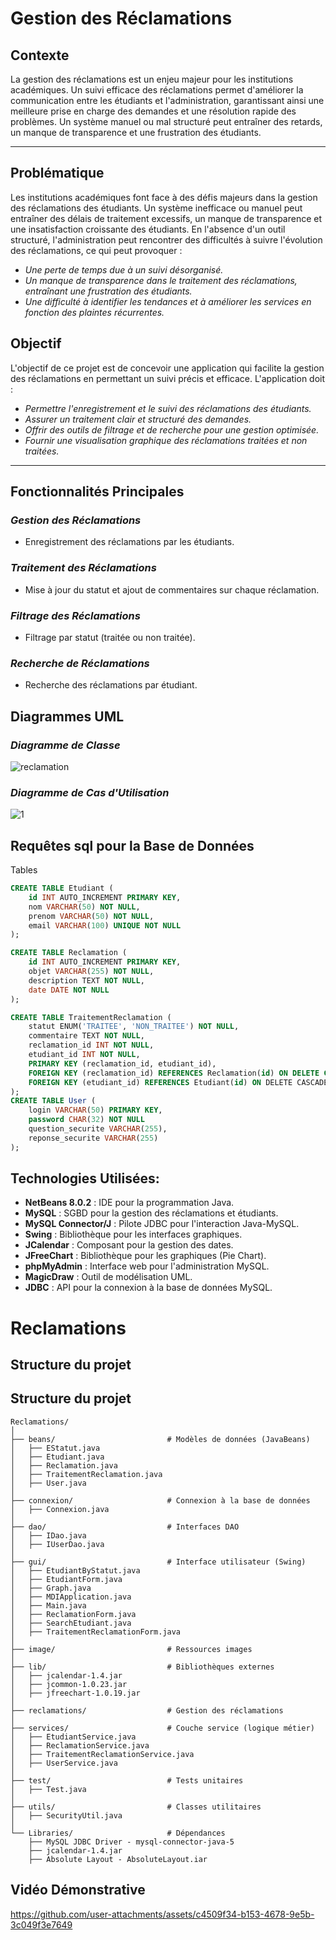 # Gestion des Réclamations

## Contexte
La gestion des réclamations est un enjeu majeur pour les institutions académiques. Un suivi efficace des réclamations permet d'améliorer la communication entre les étudiants et l'administration, garantissant ainsi une meilleure prise en charge des demandes et une résolution rapide des problèmes. Un système manuel ou mal structuré peut entraîner des retards, un manque de transparence et une frustration des étudiants.

---
## Problématique
Les institutions académiques font face à des défis majeurs dans la gestion des réclamations des étudiants. Un système inefficace ou manuel peut entraîner des délais de traitement excessifs, un manque de transparence et une insatisfaction croissante des étudiants. En l'absence d'un outil structuré, l'administration peut rencontrer des difficultés à suivre l'évolution des réclamations, ce qui peut provoquer :
- *Une perte de temps due à un suivi désorganisé.*
- *Un manque de transparence dans le traitement des réclamations, entraînant une frustration des étudiants.*
- *Une difficulté à identifier les tendances et à améliorer les services en fonction des plaintes récurrentes.*

## Objectif
L'objectif de ce projet est de concevoir une application qui facilite la gestion des réclamations en permettant un suivi précis et efficace. L'application doit :

- *Permettre l'enregistrement et le suivi des réclamations des étudiants.*
- *Assurer un traitement clair et structuré des demandes.*
- *Offrir des outils de filtrage et de recherche pour une gestion optimisée.*
- *Fournir une visualisation graphique des réclamations traitées et non traitées.*

---

## Fonctionnalités Principales
###  *Gestion des Réclamations*
- Enregistrement des réclamations par les étudiants.

###  *Traitement des Réclamations*
- Mise à jour du statut et ajout de commentaires sur chaque réclamation.

###  *Filtrage des Réclamations*
- Filtrage par statut (traitée ou non traitée).

###  *Recherche de Réclamations*
- Recherche des réclamations par étudiant.


## Diagrammes UML
### *Diagramme de Classe*
![reclamation](https://github.com/user-attachments/assets/cf8da53b-1eea-4c2d-8090-d44ea7126498)
 
### *Diagramme de Cas d'Utilisation*
![1](https://github.com/user-attachments/assets/221883cc-14e9-434a-a7c7-f0f466eebc50)


## Requêtes sql pour la Base de Données
Tables
```sql
CREATE TABLE Etudiant (
    id INT AUTO_INCREMENT PRIMARY KEY,
    nom VARCHAR(50) NOT NULL,
    prenom VARCHAR(50) NOT NULL,
    email VARCHAR(100) UNIQUE NOT NULL
);

CREATE TABLE Reclamation (
    id INT AUTO_INCREMENT PRIMARY KEY,
    objet VARCHAR(255) NOT NULL,
    description TEXT NOT NULL,
    date DATE NOT NULL
);

CREATE TABLE TraitementReclamation (
    statut ENUM('TRAITEE', 'NON_TRAITEE') NOT NULL,
    commentaire TEXT NOT NULL,
    reclamation_id INT NOT NULL,
    etudiant_id INT NOT NULL,
    PRIMARY KEY (reclamation_id, etudiant_id),
    FOREIGN KEY (reclamation_id) REFERENCES Reclamation(id) ON DELETE CASCADE,
    FOREIGN KEY (etudiant_id) REFERENCES Etudiant(id) ON DELETE CASCADE
);
CREATE TABLE User (
    login VARCHAR(50) PRIMARY KEY,
    password CHAR(32) NOT NULL
    question_securite VARCHAR(255),
    reponse_securite VARCHAR(255)
);
```
## Technologies Utilisées:
- **NetBeans 8.0.2** : IDE pour la programmation Java.
- **MySQL** : SGBD pour la gestion des réclamations et étudiants.
- **MySQL Connector/J** : Pilote JDBC pour l'interaction Java-MySQL.
- **Swing** : Bibliothèque pour les interfaces graphiques.
- **JCalendar** : Composant pour la gestion des dates.
- **JFreeChart** : Bibliothèque pour les graphiques (Pie Chart).
- **phpMyAdmin** : Interface web pour l'administration MySQL.
- **MagicDraw** : Outil de modélisation UML.
- **JDBC** : API pour la connexion à la base de données MySQL.

# Reclamations

## Structure du projet
## Structure du projet

```
Reclamations/
│
├── beans/                         # Modèles de données (JavaBeans)
│   ├── EStatut.java
│   ├── Etudiant.java
│   ├── Reclamation.java
│   ├── TraitementReclamation.java
│   ├── User.java
│
├── connexion/                     # Connexion à la base de données
│   ├── Connexion.java
│
├── dao/                           # Interfaces DAO
│   ├── IDao.java
│   ├── IUserDao.java
│
├── gui/                           # Interface utilisateur (Swing)
│   ├── EtudiantByStatut.java
│   ├── EtudiantForm.java
│   ├── Graph.java
│   ├── MDIApplication.java
│   ├── Main.java
│   ├── ReclamationForm.java
│   ├── SearchEtudiant.java
│   ├── TraitementReclamationForm.java
│
├── image/                         # Ressources images
│
├── lib/                           # Bibliothèques externes
│   ├── jcalendar-1.4.jar
│   ├── jcommon-1.0.23.jar
│   ├── jfreechart-1.0.19.jar
│
├── reclamations/                  # Gestion des réclamations
│
├── services/                      # Couche service (logique métier)
│   ├── EtudiantService.java
│   ├── ReclamationService.java
│   ├── TraitementReclamationService.java
│   ├── UserService.java
│
├── test/                          # Tests unitaires
│   ├── Test.java
│
├── utils/                         # Classes utilitaires
│   ├── SecurityUtil.java
│
└── Libraries/                     # Dépendances
    ├── MySQL JDBC Driver - mysql-connector-java-5
    ├── jcalendar-1.4.jar
    ├── Absolute Layout - AbsoluteLayout.iar
```




## Vidéo Démonstrative
https://github.com/user-attachments/assets/c4509f34-b153-4678-9e5b-3c049f3e7649
